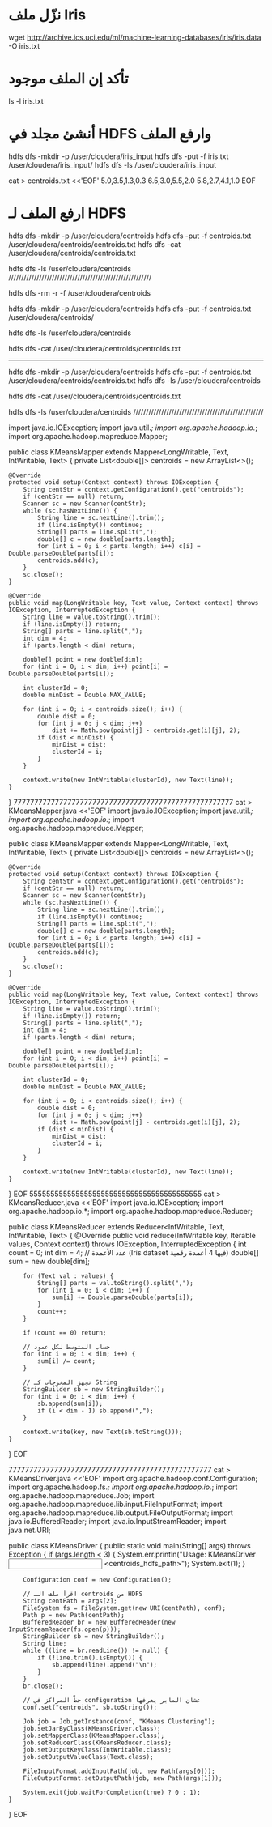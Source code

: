 # نزّل ملف Iris
wget http://archive.ics.uci.edu/ml/machine-learning-databases/iris/iris.data -O iris.txt

# تأكد إن الملف موجود
ls -l iris.txt

# أنشئ مجلد في HDFS وارفع الملف
hdfs dfs -mkdir -p /user/cloudera/iris_input
hdfs dfs -put -f iris.txt /user/cloudera/iris_input/
hdfs dfs -ls /user/cloudera/iris_input

cat > centroids.txt <<'EOF'
5.0,3.5,1.3,0.3
6.5,3.0,5.5,2.0
5.8,2.7,4.1,1.0
EOF

# ارفع الملف لـ HDFS
hdfs dfs -mkdir -p /user/cloudera/centroids
hdfs dfs -put -f centroids.txt /user/cloudera/centroids/centroids.txt
hdfs dfs -cat /user/cloudera/centroids/centroids.txt

hdfs dfs -ls /user/cloudera/centroids
////////////////////////////////////////////////////////

hdfs dfs -rm -r -f /user/cloudera/centroids

hdfs dfs -mkdir -p /user/cloudera/centroids
hdfs dfs -put -f centroids.txt /user/cloudera/centroids/


hdfs dfs -ls /user/cloudera/centroids



hdfs dfs -cat /user/cloudera/centroids/centroids.txt
****************************************************************
hdfs dfs -mkdir -p /user/cloudera/centroids
hdfs dfs -put -f centroids.txt /user/cloudera/centroids/centroids.txt
hdfs dfs -ls /user/cloudera/centroids


hdfs dfs -cat /user/cloudera/centroids/centroids.txt


hdfs dfs -ls /user/cloudera/centroids
///////////////////////////////////////////////////

import java.io.IOException;
import java.util.*;
import org.apache.hadoop.io.*;
import org.apache.hadoop.mapreduce.Mapper;

public class KMeansMapper extends Mapper<LongWritable, Text, IntWritable, Text> {
    private List<double[]> centroids = new ArrayList<>();

    @Override
    protected void setup(Context context) throws IOException {
        String centStr = context.getConfiguration().get("centroids");
        if (centStr == null) return;
        Scanner sc = new Scanner(centStr);
        while (sc.hasNextLine()) {
            String line = sc.nextLine().trim();
            if (line.isEmpty()) continue;
            String[] parts = line.split(",");
            double[] c = new double[parts.length];
            for (int i = 0; i < parts.length; i++) c[i] = Double.parseDouble(parts[i]);
            centroids.add(c);
        }
        sc.close();
    }

    @Override
    public void map(LongWritable key, Text value, Context context) throws IOException, InterruptedException {
        String line = value.toString().trim();
        if (line.isEmpty()) return;
        String[] parts = line.split(",");
        int dim = 4;
        if (parts.length < dim) return;

        double[] point = new double[dim];
        for (int i = 0; i < dim; i++) point[i] = Double.parseDouble(parts[i]);

        int clusterId = 0;
        double minDist = Double.MAX_VALUE;

        for (int i = 0; i < centroids.size(); i++) {
            double dist = 0;
            for (int j = 0; j < dim; j++)
                dist += Math.pow(point[j] - centroids.get(i)[j], 2);
            if (dist < minDist) {
                minDist = dist;
                clusterId = i;
            }
        }

        context.write(new IntWritable(clusterId), new Text(line));
    }
}
77777777777777777777777777777777777777777777777777777
cat > KMeansMapper.java <<'EOF'
import java.io.IOException;
import java.util.*;
import org.apache.hadoop.io.*;
import org.apache.hadoop.mapreduce.Mapper;

public class KMeansMapper extends Mapper<LongWritable, Text, IntWritable, Text> {
    private List<double[]> centroids = new ArrayList<>();

    @Override
    protected void setup(Context context) throws IOException {
        String centStr = context.getConfiguration().get("centroids");
        if (centStr == null) return;
        Scanner sc = new Scanner(centStr);
        while (sc.hasNextLine()) {
            String line = sc.nextLine().trim();
            if (line.isEmpty()) continue;
            String[] parts = line.split(",");
            double[] c = new double[parts.length];
            for (int i = 0; i < parts.length; i++) c[i] = Double.parseDouble(parts[i]);
            centroids.add(c);
        }
        sc.close();
    }

    @Override
    public void map(LongWritable key, Text value, Context context) throws IOException, InterruptedException {
        String line = value.toString().trim();
        if (line.isEmpty()) return;
        String[] parts = line.split(",");
        int dim = 4;
        if (parts.length < dim) return;

        double[] point = new double[dim];
        for (int i = 0; i < dim; i++) point[i] = Double.parseDouble(parts[i]);

        int clusterId = 0;
        double minDist = Double.MAX_VALUE;

        for (int i = 0; i < centroids.size(); i++) {
            double dist = 0;
            for (int j = 0; j < dim; j++)
                dist += Math.pow(point[j] - centroids.get(i)[j], 2);
            if (dist < minDist) {
                minDist = dist;
                clusterId = i;
            }
        }

        context.write(new IntWritable(clusterId), new Text(line));
    }
}
EOF
55555555555555555555555555555555555555555
cat > KMeansReducer.java <<'EOF'
import java.io.IOException;
import org.apache.hadoop.io.*;
import org.apache.hadoop.mapreduce.Reducer;

public class KMeansReducer extends Reducer<IntWritable, Text, IntWritable, Text> {
    @Override
    public void reduce(IntWritable key, Iterable<Text> values, Context context) throws IOException, InterruptedException {
        int count = 0;
        int dim = 4; // عدد الأعمدة (Iris dataset فيها 4 أعمدة رقمية)
        double[] sum = new double[dim];

        for (Text val : values) {
            String[] parts = val.toString().split(",");
            for (int i = 0; i < dim; i++) {
                sum[i] += Double.parseDouble(parts[i]);
            }
            count++;
        }

        if (count == 0) return;

        // حساب المتوسط لكل عمود
        for (int i = 0; i < dim; i++) {
            sum[i] /= count;
        }

        // نجهز المخرجات كـ String
        StringBuilder sb = new StringBuilder();
        for (int i = 0; i < dim; i++) {
            sb.append(sum[i]);
            if (i < dim - 1) sb.append(",");
        }

        context.write(key, new Text(sb.toString()));
    }
}
EOF

7777777777777777777777777777777777777777777777777
cat > KMeansDriver.java <<'EOF'
import org.apache.hadoop.conf.Configuration;
import org.apache.hadoop.fs.*;
import org.apache.hadoop.io.*;
import org.apache.hadoop.mapreduce.Job;
import org.apache.hadoop.mapreduce.lib.input.FileInputFormat;
import org.apache.hadoop.mapreduce.lib.output.FileOutputFormat;
import java.io.BufferedReader;
import java.io.InputStreamReader;
import java.net.URI;

public class KMeansDriver {
    public static void main(String[] args) throws Exception {
        if (args.length < 3) {
            System.err.println("Usage: KMeansDriver <input> <output> <centroids_hdfs_path>");
            System.exit(1);
        }

        Configuration conf = new Configuration();

        // اقرأ ملف الـ centroids من HDFS
        String centPath = args[2];
        FileSystem fs = FileSystem.get(new URI(centPath), conf);
        Path p = new Path(centPath);
        BufferedReader br = new BufferedReader(new InputStreamReader(fs.open(p)));
        StringBuilder sb = new StringBuilder();
        String line;
        while ((line = br.readLine()) != null) {
            if (!line.trim().isEmpty()) {
                sb.append(line).append("\n");
            }
        }
        br.close();

        // حطّ المراكز في configuration عشان المابر يعرفها
        conf.set("centroids", sb.toString());

        Job job = Job.getInstance(conf, "KMeans Clustering");
        job.setJarByClass(KMeansDriver.class);
        job.setMapperClass(KMeansMapper.class);
        job.setReducerClass(KMeansReducer.class);
        job.setOutputKeyClass(IntWritable.class);
        job.setOutputValueClass(Text.class);

        FileInputFormat.addInputPath(job, new Path(args[0]));
        FileOutputFormat.setOutputPath(job, new Path(args[1]));

        System.exit(job.waitForCompletion(true) ? 0 : 1);
    }
}
EOF
